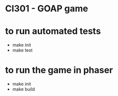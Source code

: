 # CI301 - GOAP game

# to run automated tests
- make init
- make test

# to run the game in phaser
- make init
- make build
